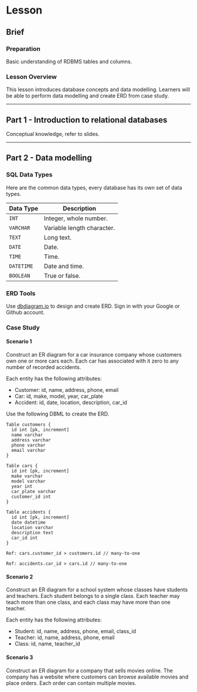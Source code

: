 # Lesson

## Brief

### Preparation

Basic understanding of RDBMS tables and columns.

### Lesson Overview

This lesson introduces database concepts and data modelling. Learners will be able to perform data modelling and create ERD from case study.

---

## Part 1 - Introduction to relational databases

Conceptual knowledge, refer to slides.

---

## Part 2 - Data modelling

### SQL Data Types

Here are the common data types, every database has its own set of data types.

| Data Type  | Description                |
| ---------- | -------------------------- |
| `INT`      | Integer, whole number.     |
| `VARCHAR`  | Variable length character. |
| `TEXT`     | Long text.                 |
| `DATE`     | Date.                      |
| `TIME`     | Time.                      |
| `DATETIME` | Date and time.             |
| `BOOLEAN`  | True or false.             |

### ERD Tools

Use [dbdiagram.io](https://dbdiagram.io/d) to design and create ERD. Sign in with your Google or Github account.

### Case Study

#### Scenario 1

Construct an ER diagram for a car insurance company whose customers own one or more cars each. Each car has associated with it zero to any number of recorded accidents.

Each entity has the following attributes:

- Customer: id, name, address, phone, email
- Car: id, make, model, year, car_plate
- Accident: id, date, location, description, car_id

Use the following DBML to create the ERD.

```dbml
Table customers {
  id int [pk, increment]
  name varchar
  address varchar
  phone varchar
  email varchar
}

Table cars {
  id int [pk, increment]
  make varchar
  model varchar
  year int
  car_plate varchar
  customer_id int
}

Table accidents {
  id int [pk, increment]
  date datetime
  location varchar
  description text
  car_id int
}

Ref: cars.customer_id > customers.id // many-to-one

Ref: accidents.car_id > cars.id // many-to-one
```

#### Scenario 2

Construct an ER diagram for a school system whose classes have students and teachers. Each student belongs to a single class. Each teacher may teach more than one class, and each class may have more than one teacher.

Each entity has the following attributes:

- Student: id, name, address, phone, email, class_id
- Teacher: id, name, address, phone, email
- Class: id, name, teacher_id

#### Scenario 3

Construct an ER diagram for a company that sells movies online. The company has a website where customers can browse available movies and place orders. Each order can contain multiple movies.
